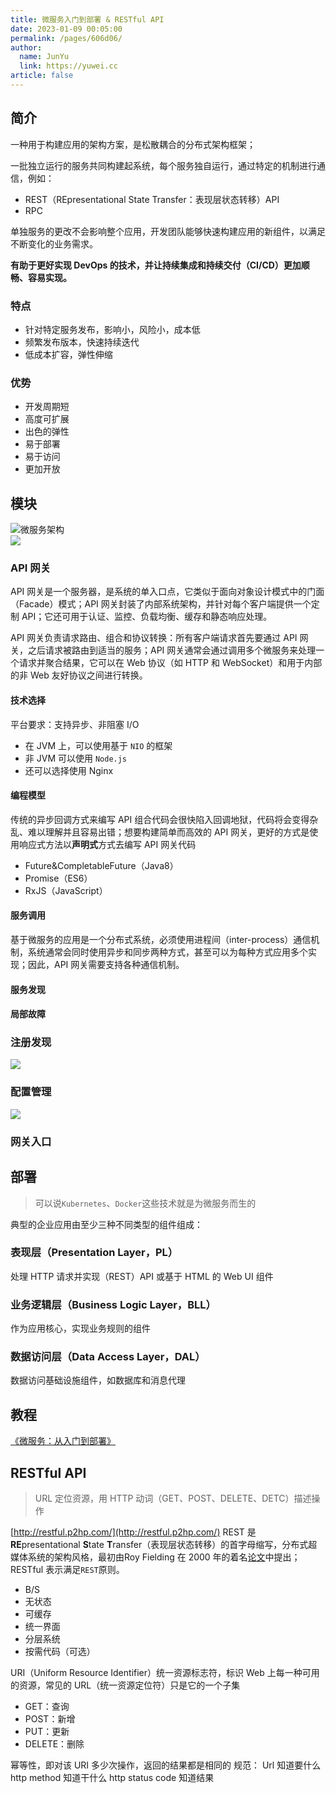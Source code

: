 ```yaml
---
title: 微服务入门到部署 & RESTful API
date: 2023-01-09 00:05:00
permalink: /pages/606d06/
author: 
  name: JunYu
  link: https://yuwei.cc
article: false
---
```

## 简介
一种用于构建应用的架构方案，是松散耦合的分布式架构框架；

一批独立运行的服务共同构建起系统，每个服务独自运行，通过特定的机制进行通信，例如：
- REST（REpresentational State Transfer：表现层状态转移）API
- RPC

单独服务的更改不会影响整个应用，开发团队能够快速构建应用的新组件，以满足不断变化的业务需求。

**有助于更好实现 DevOps 的技术，并让持续集成和持续交付（CI/CD）更加顺畅、容易实现。**
### 特点
- 针对特定服务发布，影响小，风险小，成本低
- 频繁发布版本，快速持续迭代
- 低成本扩容，弹性伸缩
### 优势
- 开发周期短
- 高度可扩展
- 出色的弹性
- 易于部署
- 易于访问
- 更加开放
## 模块
![微服务架构](https://f.pz.al/pzal/2023/01/13/de5b1b86f24f0.jpg)  
![](https://f.pz.al/pzal/2023/01/13/54c659a130285.png)
### API 网关
API 网关是一个服务器，是系统的单入口点，它类似于面向对象设计模式中的门面（Facade）模式；API 网关封装了内部系统架构，并针对每个客户端提供一个定制 API；它还可用于认证、监控、负载均衡、缓存和静态响应处理。

API 网关负责请求路由、组合和协议转换：所有客户端请求首先要通过 API 网关，之后请求被路由到适当的服务；API 网关通常会通过调用多个微服务来处理一个请求并聚合结果，它可以在 Web 协议（如 HTTP 和 WebSocket）和用于内部的非 Web 友好协议之间进行转换。
#### 技术选择
平台要求：支持异步、非阻塞 I/O
- 在 JVM 上，可以使用基于 `NIO` 的框架
- 非 JVM 可以使用 `Node.js`
- 还可以选择使用 Nginx
#### 编程模型
传统的异步回调方式来编写 API 组合代码会很快陷入回调地狱，代码将会变得杂乱、难以理解并且容易出错；想要构建简单而高效的 API 网关，更好的方式是使用响应式方法以**声明式**方式去编写 API 网关代码
- Future&CompletableFuture（Java8）
- Promise（ES6）
- RxJS（JavaScript）
#### 服务调用
基于微服务的应用是一个分布式系统，必须使用进程间（inter-process）通信机制，系统通常会同时使用异步和同步两种方式，甚至可以为每种方式应用多个实现；因此，API 网关需要支持各种通信机制。
#### 服务发现
#### 局部故障
### 注册发现
![](https://f.pz.al/pzal/2023/01/13/596fa94a34ad4.png)
### 配置管理
![](https://f.pz.al/pzal/2023/01/13/13b0ee2d47573.png)
### 网关入口
## 部署
> 可以说`Kubernetes`、`Docker`这些技术就是为微服务而生的

典型的企业应用由至少三种不同类型的组件组成：
### 表现层（Presentation Layer，PL）
处理 HTTP 请求并实现（REST）API 或基于 HTML 的 Web UI 组件
### 业务逻辑层（Business Logic Layer，BLL）
作为应用核心，实现业务规则的组件
### 数据访问层（Data Access Layer，DAL）
数据访问基础设施组件，如数据库和消息代理
## 教程
[《微服务：从入门到部署》](https://github.com/DocsHome/microservices)

## RESTful API

> URL 定位资源，用 HTTP 动词（GET、POST、DELETE、DETC）描述操作

[http://restful.p2hp.com/](http://restful.p2hp.com/)
REST 是 **RE**presentational **S**tate **T**ransfer（表现层状态转移）的首字母缩写，分布式超媒体系统的架构风格，最初由Roy Fielding 在 2000 年的着名[论文](https://www.ics.uci.edu/~fielding/pubs/dissertation/rest_arch_style.htm)中提出；RESTful 表示满足`REST`原则。

- B/S
- 无状态
- 可缓存
- 统一界面
- 分层系统
- 按需代码（可选）

URI（Uniform Resource Identifier）统一资源标志符，标识 Web 上每一种可用的资源，常见的 URL（统一资源定位符）只是它的一个子集

- GET：查询
- POST：新增
- PUT：更新
- DELETE：删除

幂等性，即对该 URI 多少次操作，返回的结果都是相同的
规范：
Url 知道要什么
http method 知道干什么
http status code 知道结果